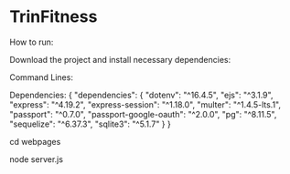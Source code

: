 # TrinFitness

How to run: 

Download the project and install necessary dependencies:

Command Lines:

Dependencies: {
  "dependencies": {
    "dotenv": "^16.4.5",
    "ejs": "^3.1.9",
    "express": "^4.19.2",
    "express-session": "^1.18.0",
    "multer": "^1.4.5-lts.1",
    "passport": "^0.7.0",
    "passport-google-oauth": "^2.0.0",
    "pg": "^8.11.5",
    "sequelize": "^6.37.3",
    "sqlite3": "^5.1.7"
  }
}

cd webpages

node server.js
